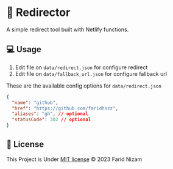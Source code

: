 # 👷 Redirector

A simple redirect tool built with Netlify functions.

## 💻 Usage

1. Edit file on `data/redirect.json` for configure redirect
2. Edit file on `data/fallback_url.json` for configure fallback url

These are the available config options for `data/redirect.json`

```json
{
  "name": "github",
  "href": "https://github.com/faridhnzz",
  "aliases": "gh", // optional
  "statusCode": 302 // optional
}
```

## 📄 License

This Project is Under [MIT license](LICENSE) &copy; 2023 Farid Nizam
